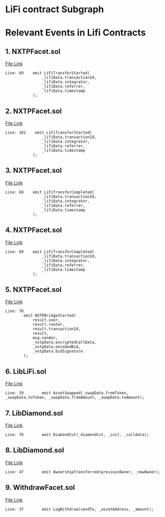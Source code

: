 # LiFi contract Subgraph

# Relevant Events in Lifi Contracts


## 1. NXTPFacet.sol
[File Link](https://github.com/lifinance/lifi-contracts/blob/master/src/Facets/NXTPFacet.sol)
```
Line: 69    emit LiFiTransferStarted(
                _lifiData.transactionId,
                _lifiData.integrator,
                _lifiData.referrer,
                _lifiData.timestamp
            );
```

## 2. NXTPFacet.sol
[File Link](https://github.com/lifinance/lifi-contracts/blob/master/src/Facets/NXTPFacet.sol)
```
Line: 101    emit LiFiTransferStarted(
                _lifiData.transactionId,
                _lifiData.integrator,
                _lifiData.referrer,
                _lifiData.timestamp
            );
```

## 3. NXTPFacet.sol
[File Link](https://github.com/lifinance/lifi-contracts/blob/master/src/Facets/NXTPFacet.sol)
```
Line: 69    emit LiFiTransferCompleted(
                _lifiData.transactionId,
                _lifiData.integrator,
                _lifiData.referrer,
                _lifiData.timestamp
            );
```

## 4. NXTPFacet.sol
[File Link](https://github.com/lifinance/lifi-contracts/blob/master/src/Facets/NXTPFacet.sol)
```
Line: 69    emit LiFiTransferCompleted(
                _lifiData.transactionId,
                _lifiData.integrator,
                _lifiData.referrer,
                _lifiData.timestamp
            );
```

## 5. NXTPFacet.sol
[File Link](https://github.com/lifinance/lifi-contracts/blob/master/src/Facets/NXTPFacet.sol)
```
Line: 78        
        emit NXTPBridgeStarted(
            result.user,
            result.router,
            result.transactionId,
            result,
            msg.sender,
            _nxtpData.encryptedCallData,
            _nxtpData.encodedBid,
            _nxtpData.bidSignature
        );
```

## 6. LibLiFi.sol
[File Link](https://github.com/lifinance/lifi-contracts/blob/master/src/Libraries/LibLiFi.sol)
```
Line: 29        emit AssetSwapped(_swapData.fromToken, _swapData.toToken, _swapData.fromAmount, _swapData.toAmount);
```

## 7. LibDiamond.sol
[File Link](https://github.com/lifinance/lifi-contracts/blob/master/src/Libraries/LibDiamond.sol)
```
Line: 78        emit DiamondCut(_diamondCut, _init, _calldata);
```

## 8. LibDiamond.sol
[File Link](https://github.com/lifinance/lifi-contracts/blob/master/src/Libraries/LibDiamond.sol)
```
Line: 47        emit OwnershipTransferred(previousOwner, _newOwner);
```

## 9. WithdrawFacet.sol
[File Link](https://github.com/lifinance/lifi-contracts/blob/master/src/Facets/WithdrawFacet.sol)
```
Line: 37        emit LogWithdraw(sendTo, _assetAddress, _amount);
```

